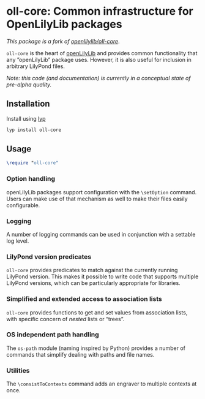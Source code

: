 # oll-core: Common infrastructure for OpenLilyLib packages 

_This package is a fork of [openlilylib/oll-core](https://github.com/openlilylib/oll-core)_.

`oll-core` is the heart of [openLilyLib](https://openlilylib.org) and provides common functionality that any ”openLilyLib” package uses.  However, it is also useful for inclusion in arbitrary LilyPond files.

*Note: this code (and documentation) is currently in a conceptual state of pre-alpha quality.*

## Installation

Install using [lyp](https://github.com/noteflakes/lyp)

```bash
lyp install oll-core
```

## Usage

```lilypond
\require "oll-core"
```

### Option handling

openLilyLib packages support configuration with the `\setOption` command. Users can make use of that mechanism as well to make their files easily configurable.

### Logging

A number of logging commands can be used in conjunction with a settable log level.

### LilyPond version predicates

`oll-core` provides predicates to match against the currently running LilyPond version. This makes it possible to write code that supports multiple LilyPond versions, which can be particularly appropriate for libraries.

### Simplified and extended access to association lists

`oll-core` provides functions to get and set values from association lists, with specific concern of *nested* lists or “trees”.

### OS independent path handling

The `os-path` module (naming inspired by Python) provides a number of commands that simplify dealing with paths and file names.

### Utilities

The `\consistToContexts` command adds an engraver to multiple contexts at once.